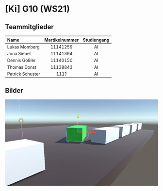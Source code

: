 # [Ki] G10 (WS21)

## Teammitglieder
| Name | Martikelnummer | Studiengang |
|:-----| :---------------:|:-----------:|
| Lukas Momberg | 11141259 | AI |
| Jona Siebel | 11141394 | AI |
| Dennis Goßler | 11140150 | AI |
| Thomas Donst | 11138843 | AI | 
| Patrick Schuster | 111? | AI | 

## Bilder

![Image](Scene_001.png)
